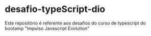 # desafio-typeScript-dio
 Este repositório é referente aos desafios do curso de typescript do bootamp "Impulso Javascript Evolution"
